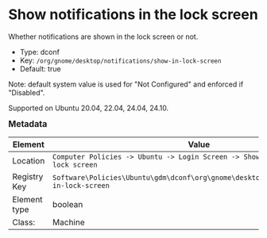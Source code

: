 # Show notifications in the lock screen

Whether notifications are shown in the lock screen or not.

- Type: dconf
- Key: `/org/gnome/desktop/notifications/show-in-lock-screen`
- Default: true

Note: default system value is used for "Not Configured" and enforced if "Disabled".

Supported on Ubuntu 20.04, 22.04, 24.04, 24.10.



<span style="font-size: larger;">**Metadata**</span>

| Element      | Value            |
| ---          | ---              |
| Location     | `Computer Policies -> Ubuntu -> Login Screen -> Show notifications in the lock screen`    |
| Registry Key | `Software\Policies\Ubuntu\gdm\dconf\org\gnome\desktop\notifications\show-in-lock-screen`         |
| Element type | boolean |
| Class:       | Machine       |
